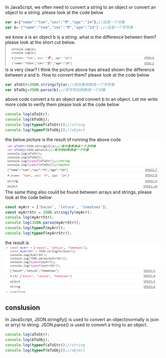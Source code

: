 
In JavaScript, we often need to convert a string to an object or convert an object to a string. please look at the code below
```js
var a={"name":"tom","sex":"M","age":"24"};//这是一个对象
var b='{"name":"tom","sex":"M","age":"24"}';//这是一个字符串
```
we know a is an object b is a string. what is the difference between them? please look at the short cut below.
![image](https://github.com/fengandzhy/Blog/raw/master/Images/JavaScript(ES5)/article02/1.png)
Is is very clear? I think the picture above has alread shown the difference between a and b. How to convert them? please look at the code below 
```js
var aToStr=JSON.stringify(a);//将对象转换成一个字符串
var bToObj=JSON.parse(b);//将字符创转换成一个对象
```
above code convert a to an object and convert b to an object. Let me write more code to verify them please look at the code below 
```js
console.log(aToStr);
console.log(bToObj);
console.log(typeof(aToStr));//string
console.log(typeof(bToObj));//object
```
the below picture is the result of running the above code 
![image](https://github.com/fengandzhy/Blog/raw/master/Images/JavaScript(ES5)/article02/2.png)
The same thing also could be found between arrays and strings, please look at the code below 
```js
const myArr = ['bacon', 'letuce', 'tomatoes'];
const myArrStr = JSON.stringify(myArr);
console.log(myArrStr);
console.log(JSON.parse(myArrStr));
console.log(typeof(myArr));
console.log(typeof(myArrStr));
``` 
the result is 
![image](https://github.com/fengandzhy/Blog/raw/master/Images/JavaScript(ES5)/article02/3.png)
## conslusion

In JavaScript, JSON.stringify() is used to convert an object(normally is json or arry) to string. JSON.parse() is used to convert a tring to an object. 
```js
console.log(aToStr);
console.log(bToObj);
console.log(typeof(aToStr));//string
console.log(typeof(bToObj));//object
```



